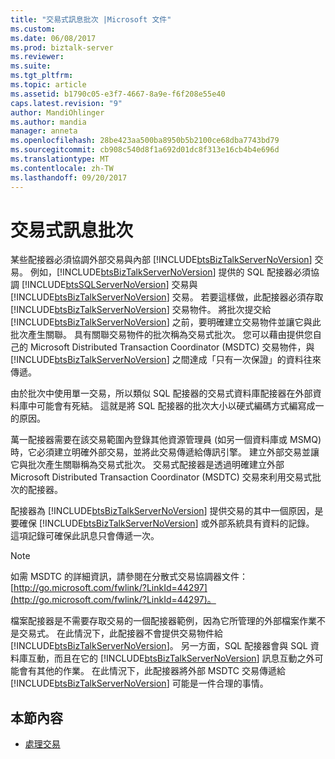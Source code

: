 ```yaml
---
title: "交易式訊息批次 |Microsoft 文件"
ms.custom: 
ms.date: 06/08/2017
ms.prod: biztalk-server
ms.reviewer: 
ms.suite: 
ms.tgt_pltfrm: 
ms.topic: article
ms.assetid: b1790c05-e3f7-4667-8a9e-f6f208e55e40
caps.latest.revision: "9"
author: MandiOhlinger
ms.author: mandia
manager: anneta
ms.openlocfilehash: 28be423aa500ba8950b5b2100ce68dba7743bd79
ms.sourcegitcommit: cb908c540d8f1a692d01dc8f313e16cb4b4e696d
ms.translationtype: MT
ms.contentlocale: zh-TW
ms.lasthandoff: 09/20/2017
---
```

# <a name="transactional-message-batches"></a>交易式訊息批次
某些配接器必須協調外部交易與內部 [!INCLUDE[btsBizTalkServerNoVersion](../includes/btsbiztalkservernoversion-md.md)] 交易。 例如，[!INCLUDE[btsBizTalkServerNoVersion](../includes/btsbiztalkservernoversion-md.md)] 提供的 SQL 配接器必須協調 [!INCLUDE[btsSQLServerNoVersion](../includes/btssqlservernoversion-md.md)] 交易與 [!INCLUDE[btsBizTalkServerNoVersion](../includes/btsbiztalkservernoversion-md.md)] 交易。 若要這樣做，此配接器必須存取 [!INCLUDE[btsBizTalkServerNoVersion](../includes/btsbiztalkservernoversion-md.md)] 交易物件。 將批次提交給 [!INCLUDE[btsBizTalkServerNoVersion](../includes/btsbiztalkservernoversion-md.md)] 之前，要明確建立交易物件並讓它與此批次產生關聯。 具有關聯交易物件的批次稱為交易式批次。 您可以藉由提供您自己的 Microsoft Distributed Transaction Coordinator (MSDTC) 交易物件，與 [!INCLUDE[btsBizTalkServerNoVersion](../includes/btsbiztalkservernoversion-md.md)] 之間達成「只有一次保證」的資料往來傳遞。  
  
 由於批次中使用單一交易，所以類似 SQL 配接器的交易式資料庫配接器在外部資料庫中可能會有死結。 這就是將 SQL 配接器的批次大小以硬式編碼方式編寫成一的原因。  
  
 萬一配接器需要在該交易範圍內登錄其他資源管理員 (如另一個資料庫或 MSMQ) 時，它必須建立明確外部交易，並將此交易傳遞給傳訊引擎。 建立外部交易並讓它與批次產生關聯稱為交易式批次。 交易式配接器是透過明確建立外部 Microsoft Distributed Transaction Coordinator (MSDTC) 交易來利用交易式批次的配接器。  
  
 配接器為 [!INCLUDE[btsBizTalkServerNoVersion](../includes/btsbiztalkservernoversion-md.md)] 提供交易的其中一個原因，是要確保 [!INCLUDE[btsBizTalkServerNoVersion](../includes/btsbiztalkservernoversion-md.md)] 或外部系統具有資料的記錄。 這項記錄可確保此訊息只會傳遞一次。  
  
> [!NOTE]
>  如需 MSDTC 的詳細資訊，請參閱在分散式交易協調器文件： [http://go.microsoft.com/fwlink/?LinkId=44297](http://go.microsoft.com/fwlink/?LinkId=44297)。  
  
 檔案配接器是不需要存取交易的一個配接器範例，因為它所管理的外部檔案作業不是交易式。 在此情況下，此配接器不會提供交易物件給 [!INCLUDE[btsBizTalkServerNoVersion](../includes/btsbiztalkservernoversion-md.md)]。 另一方面，SQL 配接器會與 SQL 資料庫互動，而且在它的 [!INCLUDE[btsBizTalkServerNoVersion](../includes/btsbiztalkservernoversion-md.md)] 訊息互動之外可能會有其他的作業。 在此情況下，此配接器將外部 MSDTC 交易傳遞給 [!INCLUDE[btsBizTalkServerNoVersion](../includes/btsbiztalkservernoversion-md.md)] 可能是一件合理的事情。  
  
## <a name="in-this-section"></a>本節內容  
  
-   [處理交易](../core/handling-transactions.md)